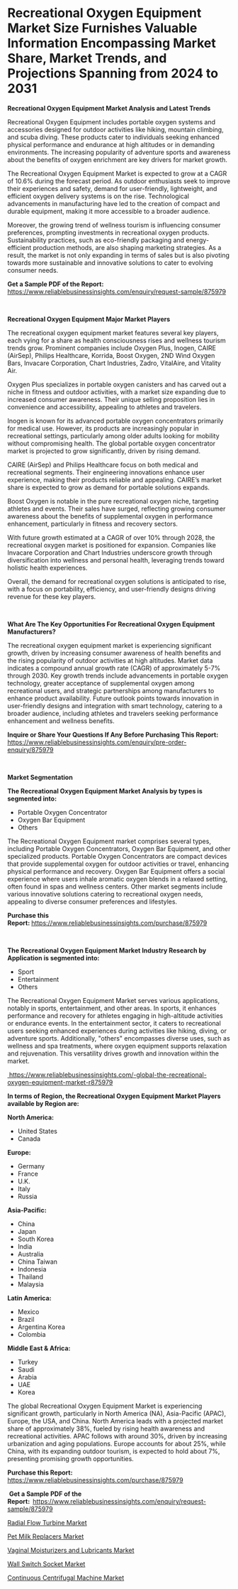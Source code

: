<p><h1>Recreational Oxygen Equipment Market Size Furnishes Valuable Information Encompassing Market Share, Market Trends, and Projections Spanning from 2024 to 2031</h1></p><p><strong>Recreational Oxygen Equipment Market Analysis and Latest Trends</strong></p>
<p><p>Recreational Oxygen Equipment includes portable oxygen systems and accessories designed for outdoor activities like hiking, mountain climbing, and scuba diving. These products cater to individuals seeking enhanced physical performance and endurance at high altitudes or in demanding environments. The increasing popularity of adventure sports and awareness about the benefits of oxygen enrichment are key drivers for market growth.</p><p>The Recreational Oxygen Equipment Market is expected to grow at a CAGR of 10.6% during the forecast period. As outdoor enthusiasts seek to improve their experiences and safety, demand for user-friendly, lightweight, and efficient oxygen delivery systems is on the rise. Technological advancements in manufacturing have led to the creation of compact and durable equipment, making it more accessible to a broader audience. </p><p>Moreover, the growing trend of wellness tourism is influencing consumer preferences, prompting investments in recreational oxygen products. Sustainability practices, such as eco-friendly packaging and energy-efficient production methods, are also shaping marketing strategies. As a result, the market is not only expanding in terms of sales but is also pivoting towards more sustainable and innovative solutions to cater to evolving consumer needs.</p></p>
<p><strong>Get a Sample PDF of the Report:&nbsp;</strong> <a href="https://www.reliablebusinessinsights.com/enquiry/request-sample/875979">https://www.reliablebusinessinsights.com/enquiry/request-sample/875979</a></p>
<p>&nbsp;</p>
<p><strong>Recreational Oxygen Equipment Major Market Players</strong></p>
<p><p>The recreational oxygen equipment market features several key players, each vying for a share as health consciousness rises and wellness tourism trends grow. Prominent companies include Oxygen Plus, Inogen, CAIRE (AirSep), Philips Healthcare, Korrida, Boost Oxygen, 2ND Wind Oxygen Bars, Invacare Corporation, Chart Industries, Zadro, VitalAire, and Vitality Air.</p><p>Oxygen Plus specializes in portable oxygen canisters and has carved out a niche in fitness and outdoor activities, with a market size expanding due to increased consumer awareness. Their unique selling proposition lies in convenience and accessibility, appealing to athletes and travelers.</p><p>Inogen is known for its advanced portable oxygen concentrators primarily for medical use. However, its products are increasingly popular in recreational settings, particularly among older adults looking for mobility without compromising health. The global portable oxygen concentrator market is projected to grow significantly, driven by rising demand.</p><p>CAIRE (AirSep) and Philips Healthcare focus on both medical and recreational segments. Their engineering innovations enhance user experience, making their products reliable and appealing. CAIRE’s market share is expected to grow as demand for portable solutions expands.</p><p>Boost Oxygen is notable in the pure recreational oxygen niche, targeting athletes and events. Their sales have surged, reflecting growing consumer awareness about the benefits of supplemental oxygen in performance enhancement, particularly in fitness and recovery sectors.</p><p>With future growth estimated at a CAGR of over 10% through 2028, the recreational oxygen market is positioned for expansion. Companies like Invacare Corporation and Chart Industries underscore growth through diversification into wellness and personal health, leveraging trends toward holistic health experiences.</p><p>Overall, the demand for recreational oxygen solutions is anticipated to rise, with a focus on portability, efficiency, and user-friendly designs driving revenue for these key players.</p></p>
<p>&nbsp;</p>
<p><strong>What Are The Key Opportunities For Recreational Oxygen Equipment Manufacturers?</strong></p>
<p><p>The recreational oxygen equipment market is experiencing significant growth, driven by increasing consumer awareness of health benefits and the rising popularity of outdoor activities at high altitudes. Market data indicates a compound annual growth rate (CAGR) of approximately 5-7% through 2030. Key growth trends include advancements in portable oxygen technology, greater acceptance of supplemental oxygen among recreational users, and strategic partnerships among manufacturers to enhance product availability. Future outlook points towards innovation in user-friendly designs and integration with smart technology, catering to a broader audience, including athletes and travelers seeking performance enhancement and wellness benefits.</p></p>
<p><strong>Inquire or Share Your Questions If Any Before Purchasing This Report:</strong> <a href="https://www.reliablebusinessinsights.com/enquiry/pre-order-enquiry/875979">https://www.reliablebusinessinsights.com/enquiry/pre-order-enquiry/875979</a></p>
<p>&nbsp;</p>
<p><strong>Market Segmentation</strong></p>
<p><strong>The Recreational Oxygen Equipment Market Analysis by types is segmented into:</strong></p>
<p><ul><li>Portable Oxygen Concentrator</li><li>Oxygen Bar Equipment</li><li>Others</li></ul></p>
<p><p>The Recreational Oxygen Equipment market comprises several types, including Portable Oxygen Concentrators, Oxygen Bar Equipment, and other specialized products. Portable Oxygen Concentrators are compact devices that provide supplemental oxygen for outdoor activities or travel, enhancing physical performance and recovery. Oxygen Bar Equipment offers a social experience where users inhale aromatic oxygen blends in a relaxed setting, often found in spas and wellness centers. Other market segments include various innovative solutions catering to recreational oxygen needs, appealing to diverse consumer preferences and lifestyles.</p></p>
<p><strong>Purchase this Report:&nbsp;</strong><a href="https://www.reliablebusinessinsights.com/purchase/875979">https://www.reliablebusinessinsights.com/purchase/875979</a></p>
<p>&nbsp;</p>
<p><strong>The Recreational Oxygen Equipment Market Industry Research by Application is segmented into:</strong></p>
<p><ul><li>Sport</li><li>Entertainment</li><li>Others</li></ul></p>
<p><p>The Recreational Oxygen Equipment Market serves various applications, notably in sports, entertainment, and other areas. In sports, it enhances performance and recovery for athletes engaging in high-altitude activities or endurance events. In the entertainment sector, it caters to recreational users seeking enhanced experiences during activities like hiking, diving, or adventure sports. Additionally, "others" encompasses diverse uses, such as wellness and spa treatments, where oxygen equipment supports relaxation and rejuvenation. This versatility drives growth and innovation within the market.</p></p>
<p><a href="https://www.reliablebusinessinsights.com/-global-the-recreational-oxygen-equipment-market-r875979">&nbsp;https://www.reliablebusinessinsights.com/-global-the-recreational-oxygen-equipment-market-r875979</a></p>
<p><strong>In terms of Region, the Recreational Oxygen Equipment Market Players available by Region are:</strong></p>
<p>
    <p> <strong> North America: </strong>
        <ul>
            <li>United States</li>
            <li>Canada</li>
        </ul>
        </p> 
    <p> <strong> Europe: </strong>
        <ul>
            <li>Germany</li>
            <li>France</li>
            <li>U.K.</li>
            <li>Italy</li>
            <li>Russia</li>
        </ul>
        </p> 
    <p> <strong> Asia-Pacific: </strong>
        <ul>
            <li>China</li>
            <li>Japan</li>
            <li>South Korea</li>
            <li>India</li>
            <li>Australia</li>
            <li>China Taiwan</li>
            <li>Indonesia</li>
            <li>Thailand</li>
            <li>Malaysia</li>
        </ul>
        </p> 
    <p> <strong> Latin America: </strong>
        <ul>
            <li>Mexico</li>
            <li>Brazil</li>
            <li>Argentina Korea</li>
            <li>Colombia</li>
        </ul>
        </p> 
    <p> <strong> Middle East & Africa: </strong>
        <ul>
            <li>Turkey</li>
            <li>Saudi</li>
            <li>Arabia</li>
            <li>UAE</li>
            <li>Korea</li>
        </ul>
    </p>
    </p>
<p><p>The global Recreational Oxygen Equipment Market is experiencing significant growth, particularly in North America (NA), Asia-Pacific (APAC), Europe, the USA, and China. North America leads with a projected market share of approximately 38%, fueled by rising health awareness and recreational activities. APAC follows with around 30%, driven by increasing urbanization and aging populations. Europe accounts for about 25%, while China, with its expanding outdoor tourism, is expected to hold about 7%, presenting promising growth opportunities.</p></p>
<p><strong>Purchase this Report: </strong><a href="https://www.reliablebusinessinsights.com/purchase/875979">https://www.reliablebusinessinsights.com/purchase/875979</a></p>
<p>&nbsp;<strong>Get a Sample PDF of the Report:&nbsp;&nbsp;</strong><a href="https://www.reliablebusinessinsights.com/enquiry/request-sample/875979">https://www.reliablebusinessinsights.com/enquiry/request-sample/875979</a></p>
<p><strong></strong></p>
<p><p><a href="https://www.linkedin.com/pulse/global-radial-flow-turbine-market-focus-product-type-single-stagemultistage-b1syc?trackingId=l6YnvTiZQ4akmRzMg3iYxg%3D%3D">Radial Flow Turbine Market</a></p><p><a href="https://www.linkedin.com/pulse/deep-dive-pet-milk-replacers-market-itstrends-segmentation-hukmf?trackingId=PkdxXqKtQWefNg0X%2FcdOAA%3D%3D">Pet Milk Replacers Market</a></p><p><a href="https://www.linkedin.com/pulse/vaginal-moisturizers-lubricants-market2024-2031-industry-insights-wd29e?trackingId=12FCEgDKSOqh4AjTgFbCSA%3D%3D">Vaginal Moisturizers and Lubricants Market</a></p><p><a href="https://www.linkedin.com/pulse/insights-wall-switch-socket-market-size-which-expanding-7-cagr-0uy2f?trackingId=cqm3m6HNT0Gzeomgt1oURA%3D%3D">Wall Switch Socket Market</a></p><p><a href="https://www.linkedin.com/pulse/global-continuous-centrifugal-machine-market-sector-types-applications-kvozc?trackingId=1RZJQAltT7ymjqiMgBBRmw%3D%3D">Continuous Centrifugal Machine Market</a></p></p>